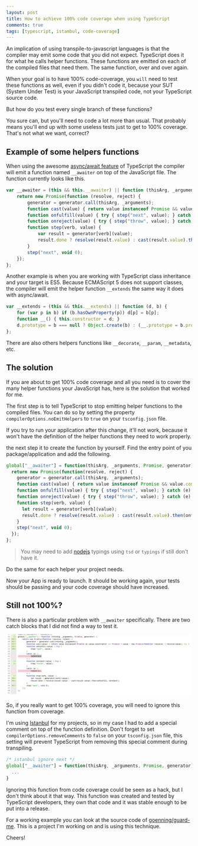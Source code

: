 ```yaml
---
layout: post
title: How to achieve 100% code coverage when using TypeScript
comments: true
tags: [typescript, istambul, code-coverage]
---
```


An implication of using transpile-to-javascript languages is that the compiler may emit some code that you did not expect. TypeScript does it for what he calls helper functions. These functions are emitted on each of the compiled files that need them. The same function, over and over again.

When your goal is to have 100% code-coverage, you `will` need to test these functions as well, even if you didn't code it, because your SUT (System Under Test) is your JavaScript transpiled code, not your TypeScript source code.

But how do you test every single branch of these functions?

You sure can, but you'll need to code a lot more than usual. That probably means you'll end up with some useless tests just to get to 100% coverage. That's not what we want, correct?

## Example of some helpers functions

When using the awesome [async/await feature](http://blogs.msdn.com/b/typescript/archive/2015/11/03/what-about-async-await.aspx) of TypeScript the compiler will emit a function named `__awaiter` on top of the JavaScript file. The function currently looks like this.

~~~javascript
var __awaiter = (this && this.__awaiter) || function (thisArg, _arguments, Promise, generator) {
    return new Promise(function (resolve, reject) {
        generator = generator.call(thisArg, _arguments);
        function cast(value) { return value instanceof Promise && value.constructor === Promise ? value : new Promise(function (resolve) { resolve(value); }); }
        function onfulfill(value) { try { step("next", value); } catch (e) { reject(e); } }
        function onreject(value) { try { step("throw", value); } catch (e) { reject(e); } }
        function step(verb, value) {
            var result = generator[verb](value);
            result.done ? resolve(result.value) : cast(result.value).then(onfulfill, onreject);
        }
        step("next", void 0);
    });
};
~~~

Another example is when you are working with TypeScript class inheritance and your target is ES5. Because ECMAScript 5 does not support classes, the compiler will emit the helper function `__extends` the same way it does with async/await.

~~~javascript
var __extends = (this && this.__extends) || function (d, b) {
    for (var p in b) if (b.hasOwnProperty(p)) d[p] = b[p];
    function __() { this.constructor = d; }
    d.prototype = b === null ? Object.create(b) : (__.prototype = b.prototype, new __());
};
~~~

There are also others helpers functions like  `__decorate`, `__param`, `__metadata`, etc.

## The solution

If you are about to get 100% code coverage and all you need is to cover the many helper functions your JavaScript has, here is the solution that worked for me.

The first step is to tell TypeScript to stop emitting helper functions to the compiled files. You can do so by setting the property `compilerOptions.noEmitHelpers` to `true` on your `tsconfig.json` file.

If you try to run your application after this change, it'll not work, because it won't have the definition of the helper functions they need to work properly.

the next step it to create the function by yourself. Find the entry point of you package/application and add the following.

~~~javascript
global["__awaiter"] = function(thisArg, _arguments, Promise, generator) {
  return new Promise(function(resolve, reject) {
    generator = generator.call(thisArg, _arguments);
    function cast(value) { return value instanceof Promise && value.constructor === Promise ? value : new Promise(function(resolve) { resolve(value); }); }
    function onfulfill(value) { try { step("next", value); } catch (e) { reject(e); } }
    function onreject(value) { try { step("throw", value); } catch (e) { reject(e); } }
    function step(verb, value) {
      let result = generator[verb](value);
      result.done ? resolve(result.value) : cast(result.value).then(onfulfill, onreject);
    }
    step("next", void 0);
  });
};
~~~

> You may need to add [nodejs](https://github.com/DefinitelyTyped/DefinitelyTyped/blob/master/node/node.d.ts) typings using `tsd` or `typings` if still don't have it.

Do the same for each helper your project needs.

Now your App is ready to launch. It should be working again, your tests should be passing and your code coverage should have increased.

## Still not 100%?

There is also a particular problem with `__awaiter` specifically. There are two catch blocks that I did not find a way to test it.

![](/public/images/reject-awaiter.png)

So, if you really want to get 100% coverage, you will need to ignore this function from coverage.

I'm using [Istanbul](https://www.npmjs.com/package/istanbul) for my projects, so in my case I had to add a special comment on top of the function definition. Don't forget to set `compilerOptions.removeComments` to `false` on your `tsconfig.json` file, this setting will prevent TypeScript from removing this special comment during transpiling.

~~~javascript
/* istanbul ignore next */
global["__awaiter"] = function(thisArg, _arguments, Promise, generator) {
  ...
}
~~~

Ignoring this function from code coverage could be seen as a hack, but I don't think about it that way. This function was created and tested by TypeScript developers, they own that code and it was stable enough to be put into a release.

For a working example you can look at the source code of [goenning/guard-me](https://github.com/goenning/guard-me). This is a project I'm working on and is using this technique.

Cheers!